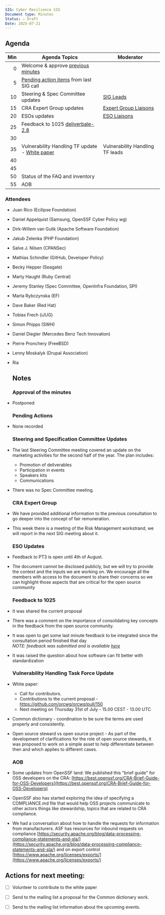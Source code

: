 ```yaml
---
SIG: Cyber Resilience SIG
Document type: Minutes
Status: ⚠️ Draft
Date: 2025-07-21
---
```


##  Agenda


| Min | Agenda Topics | Moderator |
| --: | ----- | --- |
|   0 | Welcome & approve [previous minutes](#) |  |
|   5 | [Pending action items](#pending-action-items) from last SIG call |  |
|  10 | Steering & Spec Committee updates | [SIG Leads][] |
|  15 | CRA Expert Group updates | [Expert Group Liaisons][] |
|  20 | ESOs updates | [ESO Liaisons][] |
|  25 | Feedback to 1025 [deliverbale-2.8][deliverable-2-8]|  |
|  30 | | |
|  35 | Vulnerability Handling TF update - [White paper](https://github.com/orcwg/orcwg/pull/150)  | Vulnerability Handling TF leads |
|  40 | | |
|  45 | | |
|  50 | Status of the FAQ and inventory| |
|  55 | AOB | |

### Attendees
- Juan Rico (Ecilipse Foundation)  
- Daniel Appelquist (Samsung, OpenSSF Cyber Policy wg)  
- Dirk-Willem van Gulik (Apache Software Foundation)  
- Jakub Zelenka (PHP Foundation)  
- Salve J. Nilsen (CPANSec)  
- Mathias Schindler (GitHub, Developer Policy)  
- Becky Hepper (Seagate)  
- Marty Haught (Ruby Central)  
- Jeremy Stanley (Spec Committee, OpenInfra Foundation, SPI)  
- Marta Rybczynska (EF)  
- Dave Baker (Red Hat)  
- Tobias Frech (iJUG)  
- Simon Phipps (SWH)  
- Daniel Diegler (Mercedes Benz Tech Innovation)  
- Pierre Pronchery (FreeBSD)  
- Lenny Moskalyk (Drupal Association)  
- Ria


  ## Notes

  ### Approval of the minutes

- Postponed

  ### Pending Actions

- None recorded

  ### Steering and Specification Committee Updates

- The last Steering Committee meeting covered an update on the marketing activities for the second half of the year. The plan includes:  
  - Promotion of deliverables  
  - Participation in events  
  - Speakers kits  
  - Communications  
- There was no Spec Committee meeting.

  ### CRA Expert Group

- We have provided additional information to the previous consultation to go deeper into the concept of fair remuneration.   
- This week there is a meeting of the Risk Management workstrand, we will report in the next SIG meeting about it.

  ### ESO Updates

- Feedback to PT3 is open until 4th of August.  
- The document cannot be disclosed publicly, but we will try to provide the context and the inputs we are working on. We encourage all the members with access to the document to share their concerns so we can highlight those aspects that are critical for the open source community

  ### Feedback to 1025

- It was shared the current proposal  
- There was a comment on the importance of consolidating key concepts in the feedback from the open source community.  
- It was open to get some last minute feedback to be integrated since the consultation period finished that day  
  *NOTE: feedback was submitted and is available [here](https://ec.europa.eu/info/law/better-regulation/have-your-say/initiatives/14511-Standardisation-Regulation-revision/F3581883_en)*  
- It was raised the question about how software can fit better with standardization


  ### Vulnerability Handling Task Force Update

- White paper:  
  - Call for contributors.  
  - Contributions to the current proposal - https://github.com/orcwg/orcwg/pull/150
  - Next meeting on Thursday 31st of July \- 15.00 CEST \- 13.00 UTC  
- Common dictionary \- coordination to be sure the terms are used properly and consistently.  
- Open source steward vs open source project \- As part of the development of clarifications for the role of open source stewards, it was proposed to work on a simple asset to help differentiate between then and which applies to different cases.

  ### AOB

-  Some updates from OpenSSF land: We published this "brief guide" for OSS developers on the CRA: [https://best.openssf.org/CRA-Brief-Guide-for-OSS-Developers](https://best.openssf.org/CRA-Brief-Guide-for-OSS-Developers)  
- OpenSSF also has started exploring the idea of specifying a COMPLIANCE.md file that would help OSS projects communicate to other actors things like stewardship, topics that are related to CRA compliance.   
- We had a conversation about how to handle the requests for information from manufacturers.  ASF has resources for inbound requests on compliance [https://security.apache.org/blog/data-processing-compliance-statements-and-sla/](https://security.apache.org/blog/data-processing-compliance-statements-and-sla/) and on export control [https://www.apache.org/licenses/exports/](https://www.apache.org/licenses/exports/) 

## Actions for next meeting:

- [ ] Volunteer to contribute to the white paper  
- [ ] Send to the mailing list a proposal for the Common dictionary work.  
- [ ] Send to the mailing list information about the upcoming events.



[SIG Leads]: https://github.com/orcwg/orcwg/tree/main/cyber-resilience-sig#leads
[ESO Liaisons]: https://github.com/orcwg/orcwg/tree/main/cyber-resilience-sig#cen-cenelec-wg-9
[Expert Group Liaisons]: https://github.com/orcwg/orcwg/tree/main/cyber-resilience-sig#cra-expert-group
[deliverable-2-8]:https://github.com/orcwg/orcwg/blob/main/cyber-resilience-sig/coordination/european-commission/deliverable-2-8.md

  
